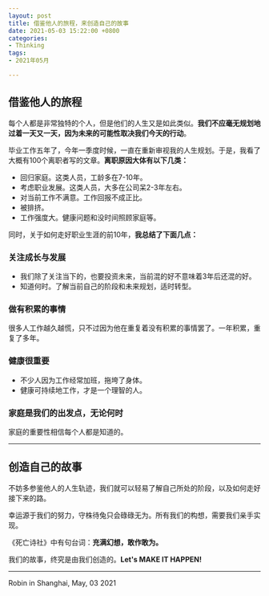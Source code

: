```yaml
---
layout: post
title: 借鉴他人的旅程，来创造自己的故事
date: 2021-05-03 15:22:00 +0800
categories:
- Thinking
tags:
- 2021年05月

---
```



## 借鉴他人的旅程

每个人都是非常独特的个人，但是他们的人生又是如此类似。**我们不应毫无规划地过着一天又一天，因为未来的可能性取决我们今天的行动**。

毕业工作五年了，今年一季度时候，一直在重新审视我的人生规划。于是，我看了大概有100个离职者写的文章。**离职原因大体有以下几类：**

- 回归家庭。这类人员，工龄多在7-10年。
- 考虑职业发展。这类人员，大多在公司呆2-3年左右。
- 对当前工作不满意。工作回报不成正比。
- 被排挤。
- 工作强度大。健康问题和没时间照顾家庭等。


同时，关于如何走好职业生涯的前10年，**我总结了下面几点：**

### 关注成长与发展


- 我们除了关注当下的，也要投资未来，当前混的好不意味着3年后还混的好。
- 知道何时。了解当前自己的阶段和未来规划，适时转型。

### 做有积累的事情

很多人工作越久越慌，只不过因为他在重复着没有积累的事情罢了。一年积累，重复了多年。


### 健康很重要


- 不少人因为工作经常加班，拖垮了身体。
- 健康可持续地工作，才是一个理智的人。


### 家庭是我们的出发点，无论何时

家庭的重要性相信每个人都是知道的。

----


## 创造自己的故事

不妨多参鉴他人的人生轨迹，我们就可以轻易了解自己所处的阶段，以及如何走好接下来的路。

幸运源于我们的努力，守株待兔只会碌碌无为。所有我们的构想，需要我们亲手实现。

《死亡诗社》中有句台词：**充满幻想，敢作敢为。**


我们的故事，终究是由我们创造的。**Let's MAKE IT HAPPEN!**



----

Robin in Shanghai, May, 03 2021